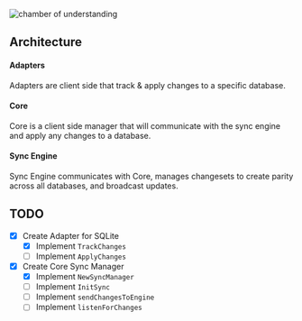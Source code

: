 ![chamber of understanding](https://i.imgur.com/sVtZKfo.gif)

## Architecture

#### Adapters
Adapters are client side that track & apply changes to a specific database.


#### Core
Core is a client side manager that will communicate with the sync engine and apply any changes to a database.


#### Sync Engine
Sync Engine communicates with Core, manages changesets to create parity across all databases, and broadcast updates.

## TODO
- [x] Create Adapter for SQLite 
  - [x] Implement `TrackChanges`
  - [ ] Implement `ApplyChanges`
- [x] Create Core Sync Manager
  - [x] Implement `NewSyncManager`
  - [ ] Implement `InitSync`
  - [ ] Implement `sendChangesToEngine`
  - [ ] Implement `listenForChanges`
